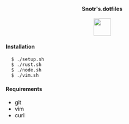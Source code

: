 <p align="center">
  <b>Snotr's.dotfiles</b>
  <br><br>
  <img width="45" src="https://raw.githubusercontent.com/StefanYohansson/sz-dotfiles/master/8bheart.png">
</p>

#### Installation

```
  $ ./setup.sh
  $ ./rust.sh
  $ ./node.sh
  $ ./vim.sh
```

#### Requirements

* git
* vim
* curl
